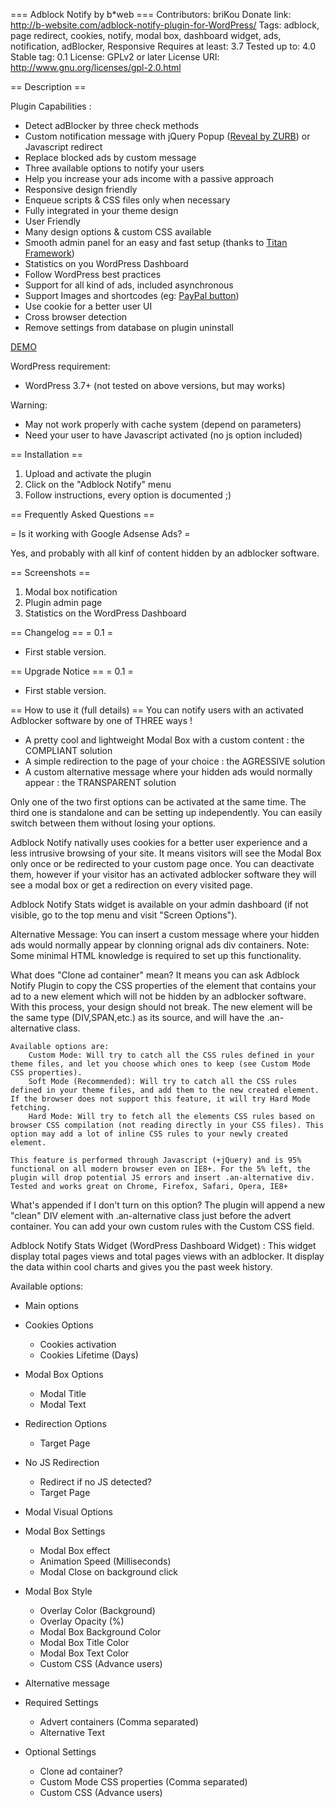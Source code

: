 === Adblock Notify by b*web ===
Contributors: briKou
Donate link: http://b-website.com/adblock-notify-plugin-for-WordPress/
Tags:  adblock, page redirect, cookies, notify, modal box, dashboard widget, ads, notification, adBlocker, Responsive
Requires at least: 3.7
Tested up to: 4.0
Stable tag: 0.1
License: GPLv2 or later
License URI: http://www.gnu.org/licenses/gpl-2.0.html

== Description ==

Plugin Capabilities :

* Detect adBlocker by three check methods
* Custom notification message with jQuery Popup ([Reveal by ZURB](http://zurb.com/playground/reveal-modal-plugin)) or Javascript redirect
* Replace blocked ads by custom message
* Three available options to notify your users
* Help you increase your ads income with a passive approach
* Responsive design friendly
* Enqueue scripts & CSS files only when necessary
* Fully integrated in your theme design
* User Friendly
* Many design options & custom CSS available
* Smooth admin panel for an easy and fast setup (thanks to [Titan Framework](http://www.titanframework.net/))
* Statistics on you WordPress Dashboard
* Follow WordPress best practices
* Support for all kind of ads, included asynchronous
* Support Images and shortcodes (eg: [PayPal button](https://www.paypal.com/us/cgi-bin/?cmd=_donate-intro-outside/))
* Use cookie for a better user UI
* Cross browser detection
* Remove settings from database on plugin uninstall

[DEMO](http://b-website.com/adblock-notify-plugin-for-WordPress "Try It!")


WordPress requirement:

* WordPress 3.7+ (not tested on above versions, but may works)


Warning:

* May not work properly with cache system (depend on parameters)
* Need your user to have Javascript activated (no js option included)

== Installation ==
1. Upload and activate the plugin
2. Click on the "Adblock Notify" menu
3. Follow instructions, every option is documented ;)	

== Frequently Asked Questions ==

= Is it working with Google Adsense Ads? =

Yes, and probably with all kinf of content hidden by an adblocker software.

== Screenshots ==
1. Modal box notification
2. Plugin admin page
3. Statistics on the WordPress Dashboard

== Changelog ==
= 0.1 =
* First stable version.


== Upgrade Notice ==
= 0.1 =
* First stable version.

== How to use it (full details) ==
You can notify users with an activated Adblocker software by one of THREE ways !
* A pretty cool and lightweight Modal Box with a custom content : the COMPLIANT solution
* A simple redirection to the page of your choice : the AGRESSIVE solution
* A custom alternative message where your hidden ads would normally appear : the TRANSPARENT solution
	
Only one of the two first options can be activated at the same time. The third one is standalone and can be setting up independently. 
You can easily switch between them without losing your options.

Adblock Notify nativally uses cookies for a better user experience and a less intrusive browsing of your site. It means visitors will see the Modal Box only once or be redirected to your custom page once. 
You can deactivate them, however if your visitor has an activated adblocker software they will see a modal box or get a redirection on every visited page.

Adblock Notify Stats widget is available on your admin dashboard (if not visible, go to the top menu and visit "Screen Options").


Alternative Message:
You can insert a custom message where your hidden ads would normally appear by clonning orignal ads div containers.
Note: Some minimal HTML knowledge is required to set up this functionality.

What does "Clone ad container" mean? 
	It means you can ask Adblock Notify Plugin to copy the CSS properties of the element that contains your ad to a new element which will not be hidden by an adblocker software. With this process, your design should not break. 
	The new element will be the same type (DIV,SPAN,etc.) as its source, and will have the .an-alternative class.
	
	Available options are:
		Custom Mode: Will try to catch all the CSS rules defined in your theme files, and let you choose which ones to keep (see Custom Mode CSS properties).
		Soft Mode (Recommended): Will try to catch all the CSS rules defined in your theme files, and add them to the new created element. If the browser does not support this feature, it will try Hard Mode fetching.
		Hard Mode: Will try to fetch all the elements CSS rules based on browser CSS compilation (not reading directly in your CSS files). This option may add a lot of inline CSS rules to your newly created element.
	
	This feature is performed through Javascript (+jQuery) and is 95% functional on all modern browser even on IE8+. For the 5% left, the plugin will drop potential JS errors and insert .an-alternative div. 
	Tested and works great on Chrome, Firefox, Safari, Opera, IE8+

What's appended if I don't turn on this option? 
	The plugin will append a new "clean" DIV element with .an-alternative class just before the advert container. You can add your own custom rules with the Custom CSS field.


Adblock Notify Stats Widget (WordPress Dashboard Widget) :
This widget display total pages views and total pages views with an adblocker.
It display the data within cool charts and gives you the past week history.


Available options:
- Main options

* Cookies Options
	* Cookies activation
	* Cookies Lifetime (Days)
	
* Modal Box Options
	* Modal Title
	* Modal Text
		
* Redirection Options
	* Target Page
	
* No JS Redirection
	* Redirect if no JS detected?
	* Target Page


- Modal Visual Options	
	
* Modal Box Settings
	* Modal Box effect
	* Animation Speed (Milliseconds)
	* Modal Close on background click
	
* Modal Box Style
	* Overlay Color (Background)
	* Overlay Opacity (%)
	* Modal Box Background Color
	* Modal Box Title Color
	* Modal Box Text Color
	* Custom CSS (Advance users)


- Alternative message

* Required Settings
	* Advert containers (Comma separated)
	* Alternative Text
	
* Optional Settings	
	* Clone ad container?
	* Custom Mode CSS properties (Comma separated)
	* Custom CSS (Advance users)
